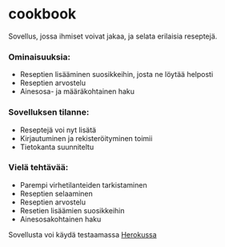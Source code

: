 # cookbook

Sovellus, jossa ihmiset voivat jakaa, ja selata erilaisia reseptejä.

### Ominaisuuksia:

-   Reseptien lisääminen suosikkeihin, josta ne löytää helposti
-   Reseptien arvostelu
-   Ainesosa- ja määräkohtainen haku

### Sovelluksen tilanne:

-   Reseptejä voi nyt lisätä
-   Kirjautuminen ja rekisteröityminen toimii
-   Tietokanta suunniteltu

### Vielä tehtävää:

-   Parempi virhetilanteiden tarkistaminen
-   Reseptien selaaminen
-   Reseptien arvostelu
-   Resetien lisäämien suosikkeihin
-   Ainesosakohtainen haku

Sovellusta voi käydä testaamassa [Herokussa](https://keitto-kirja.herokuapp.com/)

